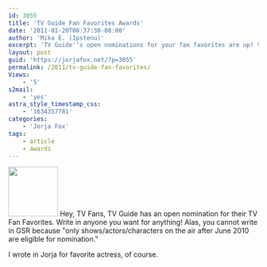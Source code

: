 ```yaml
---
id: 3055
title: 'TV Guide Fan Favorites Awards'
date: '2011-01-20T08:37:30-08:00'
author: 'Mika E. (Ipstenu)'
excerpt: 'TV Guide''s open nominations for your fan favorites are up! Vote for Jorja!'
layout: post
guid: 'https://jorjafox.net/?p=3055'
permalink: /2011/tv-guide-fan-favorites/
Views:
    - '5'
s2mail:
    - 'yes'
astra_style_timestamp_css:
    - '1634357781'
categories:
    - 'Jorja Fox'
tags:
    - article
    - awards
---
```


<img src="//static.jorjafox.net/wordpress/2011/01/tvguide-100x100.jpg" alt="" title="tvguide" width="100" height="100" class="alignleft size-thumbnail wp-image-3056" /> Hey, TV Fans, TV Guide has an open nomination for their TV Fan Favorites.  Write in anyone you want for anything!  Alas, you cannot write in GSR because "only shows/actors/characters on the air after June 2010 are eligible for nomination." 

I wrote in Jorja for favorite actress, of course.